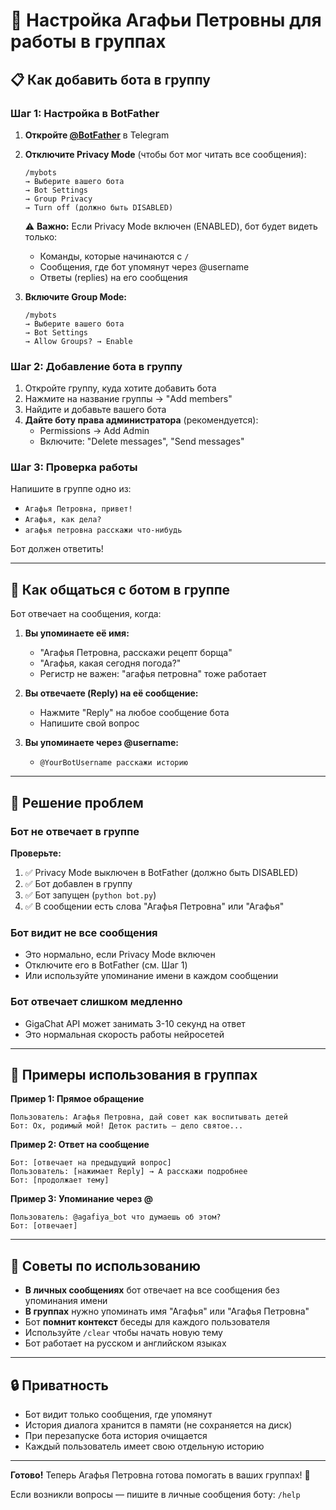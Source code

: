 # 🌸 Настройка Агафьи Петровны для работы в группах

## 📋 Как добавить бота в группу

### Шаг 1: Настройка в BotFather

1. **Откройте [@BotFather](https://t.me/BotFather)** в Telegram

2. **Отключите Privacy Mode** (чтобы бот мог читать все сообщения):
   ```
   /mybots
   → Выберите вашего бота
   → Bot Settings
   → Group Privacy
   → Turn off (должно быть DISABLED)
   ```
   
   ⚠️ **Важно:** Если Privacy Mode включен (ENABLED), бот будет видеть только:
   - Команды, которые начинаются с `/`
   - Сообщения, где бот упомянут через @username
   - Ответы (replies) на его сообщения

3. **Включите Group Mode:**
   ```
   /mybots
   → Выберите вашего бота
   → Bot Settings
   → Allow Groups? → Enable
   ```

### Шаг 2: Добавление бота в группу

1. Откройте группу, куда хотите добавить бота
2. Нажмите на название группы → "Add members"
3. Найдите и добавьте вашего бота
4. **Дайте боту права администратора** (рекомендуется):
   - Permissions → Add Admin
   - Включите: "Delete messages", "Send messages"

### Шаг 3: Проверка работы

Напишите в группе одно из:
- `Агафья Петровна, привет!`
- `Агафья, как дела?`
- `агафья петровна расскажи что-нибудь`

Бот должен ответить!

---

## 💬 Как общаться с ботом в группе

Бот отвечает на сообщения, когда:

1. **Вы упоминаете её имя:**
   - "Агафья Петровна, расскажи рецепт борща"
   - "Агафья, какая сегодня погода?"
   - Регистр не важен: "агафья петровна" тоже работает

2. **Вы отвечаете (Reply) на её сообщение:**
   - Нажмите "Reply" на любое сообщение бота
   - Напишите свой вопрос

3. **Вы упоминаете через @username:**
   - `@YourBotUsername расскажи историю`

---

## 🔧 Решение проблем

### Бот не отвечает в группе

**Проверьте:**
1. ✅ Privacy Mode выключен в BotFather (должно быть DISABLED)
2. ✅ Бот добавлен в группу
3. ✅ Бот запущен (`python bot.py`)
4. ✅ В сообщении есть слова "Агафья Петровна" или "Агафья"

### Бот видит не все сообщения

- Это нормально, если Privacy Mode включен
- Отключите его в BotFather (см. Шаг 1)
- Или используйте упоминание имени в каждом сообщении

### Бот отвечает слишком медленно

- GigaChat API может занимать 3-10 секунд на ответ
- Это нормальная скорость работы нейросетей

---

## 📝 Примеры использования в группах

**Пример 1: Прямое обращение**
```
Пользователь: Агафья Петровна, дай совет как воспитывать детей
Бот: Ох, родимый мой! Деток растить — дело святое...
```

**Пример 2: Ответ на сообщение**
```
Бот: [отвечает на предыдущий вопрос]
Пользователь: [нажимает Reply] → А расскажи подробнее
Бот: [продолжает тему]
```

**Пример 3: Упоминание через @**
```
Пользователь: @agafiya_bot что думаешь об этом?
Бот: [отвечает]
```

---

## 🌟 Советы по использованию

- **В личных сообщениях** бот отвечает на все сообщения без упоминания имени
- **В группах** нужно упоминать имя "Агафья" или "Агафья Петровна"
- Бот **помнит контекст** беседы для каждого пользователя
- Используйте `/clear` чтобы начать новую тему
- Бот работает на русском и английском языках

---

## 🔒 Приватность

- Бот видит только сообщения, где упомянут
- История диалога хранится в памяти (не сохраняется на диск)
- При перезапуске бота история очищается
- Каждый пользователь имеет свою отдельную историю

---

**Готово!** Теперь Агафья Петровна готова помогать в ваших группах! 🌸

Если возникли вопросы — пишите в личные сообщения боту: `/help`

